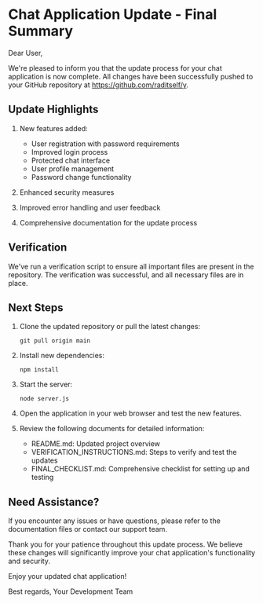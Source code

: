
# Chat Application Update - Final Summary

Dear User,

We're pleased to inform you that the update process for your chat application is now complete. All changes have been successfully pushed to your GitHub repository at https://github.com/raditself/y.

## Update Highlights

1. New features added:
   - User registration with password requirements
   - Improved login process
   - Protected chat interface
   - User profile management
   - Password change functionality

2. Enhanced security measures
3. Improved error handling and user feedback
4. Comprehensive documentation for the update process

## Verification

We've run a verification script to ensure all important files are present in the repository. The verification was successful, and all necessary files are in place.

## Next Steps

1. Clone the updated repository or pull the latest changes:
   ```
   git pull origin main
   ```

2. Install new dependencies:
   ```
   npm install
   ```

3. Start the server:
   ```
   node server.js
   ```

4. Open the application in your web browser and test the new features.

5. Review the following documents for detailed information:
   - README.md: Updated project overview
   - VERIFICATION_INSTRUCTIONS.md: Steps to verify and test the updates
   - FINAL_CHECKLIST.md: Comprehensive checklist for setting up and testing

## Need Assistance?

If you encounter any issues or have questions, please refer to the documentation files or contact our support team.

Thank you for your patience throughout this update process. We believe these changes will significantly improve your chat application's functionality and security.

Enjoy your updated chat application!

Best regards,
Your Development Team
